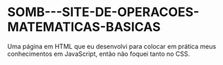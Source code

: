 # SOMB---SITE-DE-OPERACOES-MATEMATICAS-BASICAS
Uma página em HTML que eu desenvolvi para colocar em prática meus conhecimentos em JavaScript, então não foquei tanto no CSS.
